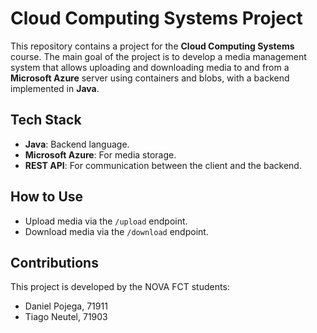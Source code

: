 # Cloud Computing Systems Project

This repository contains a project for the **Cloud Computing Systems** course. The main goal of the project is to develop a media management system that allows uploading and downloading media to and from a **Microsoft Azure** server using containers and blobs, with a backend implemented in **Java**.

## Tech Stack

- **Java**: Backend language.
- **Microsoft Azure**: For media storage.
- **REST API**: For communication between the client and the backend.

## How to Use

- Upload media via the `/upload` endpoint.
- Download media via the `/download` endpoint.

## Contributions

This project is developed by the NOVA FCT students:
 - Daniel Pojega, 71911
 - Tiago Neutel, 71903
